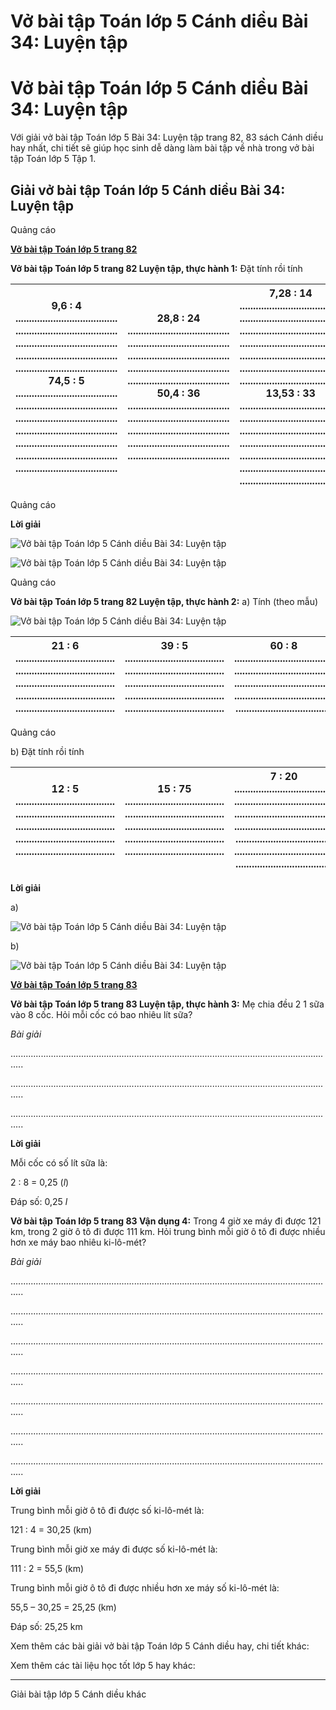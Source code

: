 # Vở bài tập Toán lớp 5 Cánh diều Bài 34: Luyện tập

# Vở bài tập Toán lớp 5 Cánh diều Bài 34: Luyện tập

Với giải vở bài tập Toán lớp 5 Bài 34: Luyện tập trang 82, 83 sách Cánh diều hay nhất, chi tiết sẽ giúp học sinh dễ dàng làm bài tập về nhà trong vở bài tập Toán lớp 5 Tập 1.

## Giải vở bài tập Toán lớp 5 Cánh diều Bài 34: Luyện tập

Quảng cáo

[**Vở bài tập Toán lớp 5 trang 82**](https://vietjack.com/vbt-toan-5-cd/vbt-toan-lop-5-trang-82.jsp)

**Vở bài tập Toán lớp 5 trang 82 Luyện tập, thực hành 1:** Đặt tính rồi tính

9,6 : 4 ...................................... ...................................... ...................................... ...................................... ...................................... 74,5 : 5 ...................................... ...................................... ...................................... ...................................... ...................................... ...................................... ...................................... |  28,8 : 24 ...................................... ...................................... ...................................... ...................................... ...................................... 50,4 : 36 ...................................... ...................................... ...................................... ...................................... ...................................... |  7,28 : 14 ...................................... ...................................... ...................................... ...................................... ...................................... ...................................... ...................................... 13,53 : 33 ...................................... ...................................... ...................................... ...................................... ...................................... ...................................... ......................................  
---|---|---  
  
Quảng cáo

**Lời giải**

![Vở bài tập Toán lớp 5 Cánh diều Bài 34: Luyện tập](https://vietjack.com/vbt-toan-5-cd/images/bai-34-luyen-tap-5.PNG)

![Vở bài tập Toán lớp 5 Cánh diều Bài 34: Luyện tập](https://vietjack.com/vbt-toan-5-cd/images/bai-34-luyen-tap-6.PNG)

Quảng cáo

**Vở bài tập Toán lớp 5 trang 82 Luyện tập, thực hành 2:** a) Tính (theo mẫu)

![Vở bài tập Toán lớp 5 Cánh diều Bài 34: Luyện tập](https://vietjack.com/vbt-toan-5-cd/images/bai-34-luyen-tap-7.PNG)

21 : 6 ..................................... ..................................... ..................................... ..................................... ..................................... |  39 : 5 ..................................... ..................................... ..................................... ..................................... ..................................... |  60 : 8 ..................................... ..................................... ..................................... ..................................... ....................................  
---|---|---  
  
Quảng cáo

b) Đặt tính rồi tính

12 : 5 ..................................... ..................................... ..................................... ..................................... ..................................... |  15 : 75 ..................................... ..................................... ..................................... ..................................... ..................................... |  7 : 20 ..................................... ..................................... ..................................... ..................................... .................................... ..................................... ....................................  
---|---|---  
  
**Lời giải**

a)

![Vở bài tập Toán lớp 5 Cánh diều Bài 34: Luyện tập](https://vietjack.com/vbt-toan-5-cd/images/bai-34-luyen-tap-8.PNG)

b) 

![Vở bài tập Toán lớp 5 Cánh diều Bài 34: Luyện tập](https://vietjack.com/vbt-toan-5-cd/images/bai-34-luyen-tap-9.PNG)

[**Vở bài tập Toán lớp 5 trang 83**](https://vietjack.com/vbt-toan-5-cd/vbt-toan-lop-5-trang-83.jsp)

**Vở bài tập Toán lớp 5 trang 83 Luyện tập, thực hành 3:** Mẹ chia đều 2 1 sữa vào 8 cốc. Hỏi mỗi cốc có bao nhiêu lít sữa?

_Bài giải_

.................................................................................................................................

.................................................................................................................................

.................................................................................................................................

**Lời giải**

Mỗi cốc có số lít sữa là:

2 : 8 = 0,25 (_l_)

Đáp số: 0,25 _l_

**Vở bài tập Toán lớp 5 trang 83 Vận dụng 4:** Trong 4 giờ xe máy đi được 121 km, trong 2 giờ ô tô đi được 111 km. Hỏi trung bình mỗi giờ ô tô đi được nhiều hơn xe máy bao nhiêu ki-lô-mét?

_Bài giải_

.................................................................................................................................

.................................................................................................................................

.................................................................................................................................

.................................................................................................................................

.................................................................................................................................

.................................................................................................................................

.................................................................................................................................

**Lời giải**

Trung bình mỗi giờ ô tô đi được số ki-lô-mét là:

121 : 4 = 30,25 (km)

Trung bình mỗi giờ xe máy đi được số ki-lô-mét là:

111 : 2 = 55,5 (km)

Trung bình mỗi giờ ô tô đi được nhiều hơn xe máy số ki-lô-mét là:

55,5 – 30,25 = 25,25 (km)

Đáp số: 25,25 km

Xem thêm các bài giải vở bài tập Toán lớp 5 Cánh diều hay, chi tiết khác:

Xem thêm các tài liệu học tốt lớp 5 hay khác:

* * *

Giải bài tập lớp 5 Cánh diều khác
